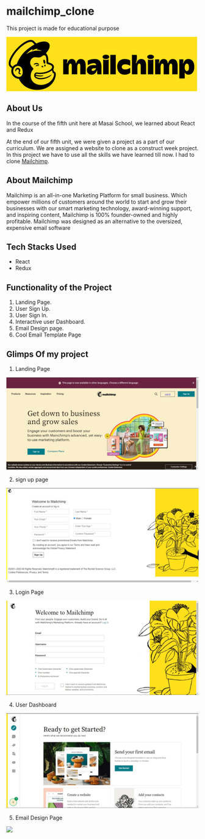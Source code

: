 # mailchimp_clone
This project is made for educational purpose

<img src="https://github.com/sandeepbeherakbl/mailchimp_clone/raw/main/readme%20images/logo.jpg"/>


## About Us
In the course of the fifth unit here at Masai School, we learned about React and Redux

At the end of our fifth unit, we were given a project as a part of our curriculum. We are assigned a website to clone as a construct week project. In this project we have to use all the skills we have learned till now. I had to clone [Mailchimp](https://mailchimp.com/).

## About Mailchimp
Mailchimp is an all-in-one Marketing Platform for small business. Which empower millions of customers around the world to start and grow their businesses with our smart marketing technology, award-winning support, and inspiring content, Mailchimp is 100% founder-owned and highly profitable. Mailchimp was designed as an alternative to the oversized, expensive email software

## Tech Stacks Used
- React
- Redux

## Functionality of the Project
1. Landing Page.
2. User Sign Up.
3. User Sign In.
4. Interactive user Dashboard.
5. Email Design page.
6. Cool Email Template Page

## Glimps Of my project

1. Landing Page

<img src="https://github.com/sandeepbeherakbl/mailchimp_clone/raw/main/readme%20images/img1.jpg"/>

2. sign up page

<img src="https://github.com/sandeepbeherakbl/mailchimp_clone/raw/main/readme%20images/img2.jpg"/>

3. Login Page

<img src="https://github.com/sandeepbeherakbl/mailchimp_clone/raw/main/readme%20images/img3.jpg"/>

4. User Dashboard

<img src="https://github.com/sandeepbeherakbl/mailchimp_clone/raw/main/readme%20images/img4.jpg"/>

5. Email Design Page

<img src="./readme images/img5.jpg"/>
